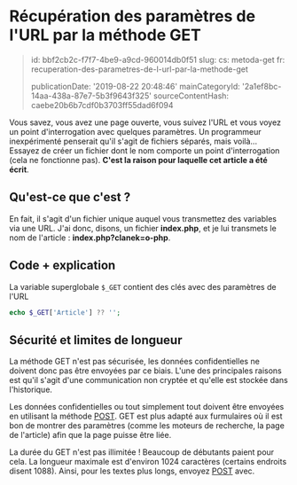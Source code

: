 Récupération des paramètres de l'URL par la méthode GET
=======================================================

> id: bbf2cb2c-f7f7-4be9-a9cd-960014db0f51
> slug:
> 	cs: metoda-get
> 	fr: recuperation-des-parametres-de-l-url-par-la-methode-get
> 
> publicationDate: '2019-08-22 20:48:46'
> mainCategoryId: '2a1ef8bc-14aa-438a-87e7-5b3f9643f325'
> sourceContentHash: caebe20b6b7cdf0b3703ff55dad6f094

Vous savez, vous avez une page ouverte, vous suivez l'URL et vous voyez un point d'interrogation avec quelques paramètres. Un programmeur inexpérimenté penserait qu'il s'agit de fichiers séparés, mais voilà... Essayez de créer un fichier dont le nom comporte un point d'interrogation (cela ne fonctionne pas). **C'est la raison pour laquelle cet article a été écrit**.

Qu'est-ce que c'est ?
--------------------------

En fait, il s'agit d'un fichier unique auquel vous transmettez des variables via une URL. J'ai donc, disons, un fichier **index.php**, et je lui transmets le nom de l'article : **index.php?clanek=o-php**.

Code + explication
--------------------------

La variable superglobale `$_GET` contient des clés avec des paramètres de l'URL

```php
echo $_GET['Article'] ?? '';
```

Sécurité et limites de longueur
--------------------------

La méthode GET n'est pas sécurisée, les données confidentielles ne doivent donc pas être envoyées par ce biais. L'une des principales raisons est qu'il s'agit d'une communication non cryptée et qu'elle est stockée dans l'historique.

Les données confidentielles ou tout simplement tout doivent être envoyées en utilisant la méthode <a href="/method-post">POST</a>. GET est plus adapté aux furmulaires où il est bon de montrer des paramètres (comme les moteurs de recherche, la page de l'article) afin que la page puisse être liée.

La durée du GET n'est pas illimitée ! Beaucoup de débutants paient pour cela. La longueur maximale est d'environ 1024 caractères (certains endroits disent 1088). Ainsi, pour les textes plus longs, envoyez <a href="/method-post">POST</a> avec.
